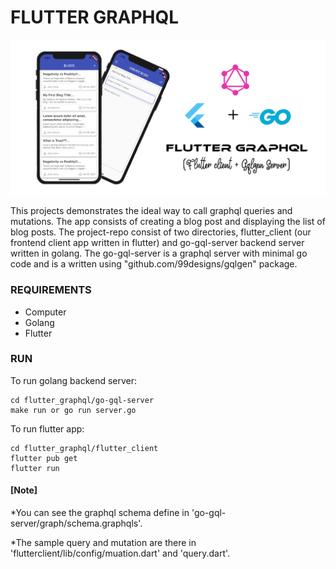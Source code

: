 # FLUTTER GRAPHQL

![Banner](https://github.com/parikshitg/flutter_graphql/blob/master/flutter_client/assets/images/flutter_graphql.png)

This projects demonstrates the ideal way to call graphql queries and mutations. The app consists of creating a blog post and displaying the list of blog posts. The project-repo consist of two directories, flutter_client (our frontend client app written in flutter) and go-gql-server backend server written in golang. The go-gql-server is a graphql server with minimal go code and is a  written using "github.com/99designs/gqlgen" package. 
 
### REQUIREMENTS
*  Computer
*  Golang 
*  Flutter

### RUN
To run golang backend server:

```
cd flutter_graphql/go-gql-server
make run or go run server.go  
```

To run flutter app:
 
```
cd flutter_graphql/flutter_client
flutter pub get
flutter run
```

#### [Note]

*You can see the graphql schema define in 'go-gql-server/graph/schema.graphqls'.

*The sample query and mutation are there in 'flutterclient/lib/config/muation.dart' and 'query.dart'.
